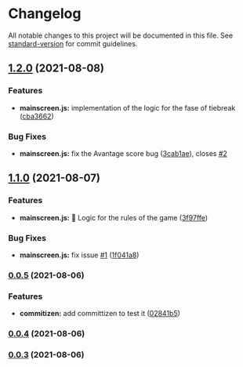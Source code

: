 # Changelog

All notable changes to this project will be documented in this file. See [standard-version](https://github.com/conventional-changelog/standard-version) for commit guidelines.

## [1.2.0](https://github.com/StephanJ98/SCTenis/compare/v1.1.0-alpha...v1.2.0) (2021-08-08)


### Features

* **mainscreen.js:** implementation of the logic for the fase of tiebreak ([cba3662](https://github.com/StephanJ98/SCTenis/commit/cba3662752596044990742634aacb6a96fd2d423))


### Bug Fixes

* **mainscreen.js:** fix the Avantage score bug ([3cab1ae](https://github.com/StephanJ98/SCTenis/commit/3cab1ae2705df63872dff5f35ce0a4b2343fd61e)), closes [#2](https://github.com/StephanJ98/SCTenis/issues/2)

## [1.1.0](https://github.com/StephanJ98/SCTenis/compare/v0.0.5...v1.1.0) (2021-08-07)


### Features

* **mainscreen.js:** :rocket: Logic for the rules of the game ([3f97ffe](https://github.com/StephanJ98/SCTenis/commit/3f97ffe70571e59df19bbbcf04fede193720a5b2))


### Bug Fixes

* **mainscreen.js:** fix issue [#1](https://github.com/StephanJ98/SCTenis/issues/1) ([1f041a8](https://github.com/StephanJ98/SCTenis/commit/1f041a8319aec0de5b456b8346f8a65e74fa2d4f))

### [0.0.5](https://github.com/StephanJ98/SCTenis/compare/v0.0.4...v0.0.5) (2021-08-06)


### Features

* **commitizen:** add committizen to test it ([02841b5](https://github.com/StephanJ98/SCTenis/commit/02841b5d1b0936ee7f1fbaf0589c260bc0524f82))

### [0.0.4](https://github.com/StephanJ98/SCTenis/compare/v0.0.3...v0.0.4) (2021-08-06)

### [0.0.3](///compare/v0.0.2...v0.0.3) (2021-08-06)

